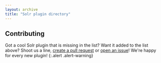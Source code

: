 ```yaml
---
layout: archive
title: "Solr plugin directory"
---
```


## Contributing

Got a cool Solr plugin that is missing in the list? Want it added to the list
above? Shoot us a line, [create a pull request](hhttps://github.com/solr-extensions/solr-extensions.github.io/pulls)
or [open an issue](https://github.com/solr-extensions/solr-extensions.github.io/issues)! We're happy
for every new plugin!
{:.alert .alert-warning}
